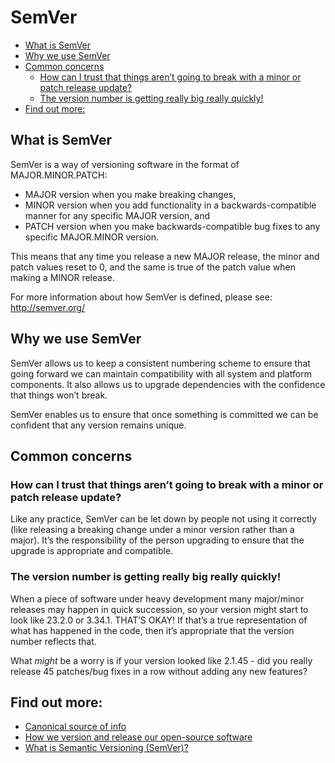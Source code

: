 # SemVer

* [What is SemVer](#what-is-semver)
* [Why we use SemVer](#why-we-use-semver)
* [Common concerns](#common-concerns)
    * [How can I trust that things aren’t going to break with a minor or patch release update?](#how-can-i-trust-that-things-arent-going-to-break-with-a-minor-or-patch-release-update)
    * [The version number is getting really big really quickly!](#the-version-number-is-getting-really-big-really-quickly)
* [Find out more:](#find-out-more)


## What is SemVer

SemVer is a way of versioning software in the format of MAJOR.MINOR.PATCH:

* MAJOR version when you make breaking changes,
* MINOR version when you add functionality in a backwards-compatible manner for any specific MAJOR version, and
* PATCH version when you make backwards-compatible bug fixes to any specific MAJOR.MINOR version.

This means that any time you release a new MAJOR release, the minor and patch values reset to 0, and the same is true of the patch value when making a MINOR release.

For more information about how SemVer is defined, please see: http://semver.org/

## Why we use SemVer

SemVer allows us to keep a consistent numbering scheme to ensure that going forward we can maintain compatibility with all system and platform components. It also allows us to upgrade dependencies with the confidence that things won’t break.

SemVer enables us to ensure that once something is committed we can be confident that any version remains unique.

## Common concerns

### How can I trust that things aren’t going to break with a minor or patch release update?

Like any practice, SemVer can be let down by people not using it correctly (like releasing a breaking change under a minor version rather than a major). It’s the responsibility of the person upgrading to ensure that the upgrade is appropriate and compatible.

### The version number is getting really big really quickly!

When a piece of software under heavy development many major/minor releases may happen in quick succession, so your version might start to look like 23.2.0 or 3.34.1. THAT’S OKAY! If that’s a true representation of what has happened in the code, then it’s appropriate that the version number reflects that.

What _might_ be a worry is if your version looked like 2.1.45 - did you really release 45 patches/bug fixes in a row without adding any new features?

## Find out more:

* [Canonical source of info](http://semver.org/)
* [How we version and release our open-source software](../practices/open-source-support.md)
* [What is Semantic Versioning (SemVer)?](https://abdulapopoola.com/2015/10/26/what-is-semver/)
